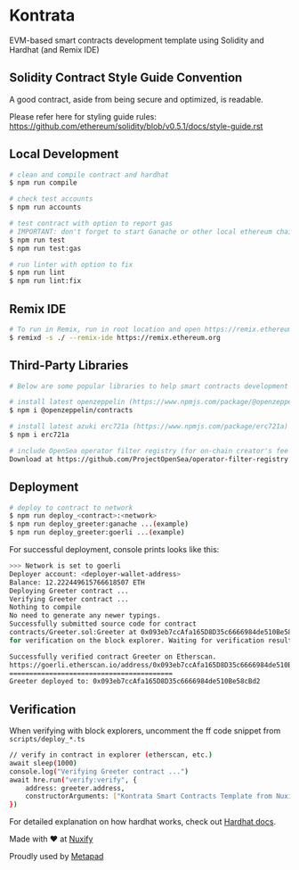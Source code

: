 # Kontrata

EVM-based smart contracts development template using Solidity and Hardhat (and Remix IDE)

## Solidity Contract Style Guide Convention

A good contract, aside from being secure and optimized, is readable.

Please refer here for styling guide rules: https://github.com/ethereum/solidity/blob/v0.5.1/docs/style-guide.rst

## Local Development

```bash
# clean and compile contract and hardhat
$ npm run compile

# check test accounts
$ npm run accounts

# test contract with option to report gas
# IMPORTANT: don't forget to start Ganache or other local ethereum chain
$ npm run test
$ npm run test:gas

# run linter with option to fix
$ npm run lint
$ npm run lint:fix
```

## Remix IDE
```bash
# To run in Remix, run in root location and open https://remix.ethereum.org/
$ remixd -s ./ --remix-ide https://remix.ethereum.org 

```
## Third-Party Libraries

```bash
# Below are some popular libraries to help smart contracts development

# install latest openzeppelin (https://www.npmjs.com/package/@openzeppelin/contracts)
$ npm i @openzeppelin/contracts

# install latest azuki erc721a (https://www.npmjs.com/package/erc721a)
$ npm i erc721a

# include OpenSea operator filter registry (for on-chain creator's fee implementation)
Download at https://github.com/ProjectOpenSea/operator-filter-registry
```

## Deployment

```bash
# deploy to contract to network
$ npm run deploy_<contract>:<network>
$ npm run deploy_greeter:ganache ...(example)
$ npm run deploy_greeter:goerli ...(example)
```

For successful deployment, console prints looks like this:

```bash
>>> Network is set to goerli
Deployer account: <deployer-wallet-address>
Balance: 12.222449615766618507 ETH
Deploying Greeter contract ...
Verifying Greeter contract ...
Nothing to compile
No need to generate any newer typings.
Successfully submitted source code for contract
contracts/Greeter.sol:Greeter at 0x093eb7ccAfa165D8D35c6666984de510Be58cBd2
for verification on the block explorer. Waiting for verification result...

Successfully verified contract Greeter on Etherscan.
https://goerli.etherscan.io/address/0x093eb7ccAfa165D8D35c6666984de510Be58cBd2#code
=========================================
Greeter deployed to: 0x093eb7ccAfa165D8D35c6666984de510Be58cBd2
```

## Verification

When verifying with block explorers, uncomment the ff code snippet from `scripts/deploy_*.ts`

```bash
// verify in contract in explorer (etherscan, etc.)
await sleep(1000)
console.log("Verifying Greeter contract ...")
await hre.run("verify:verify", {
    address: greeter.address,
    constructorArguments: ["Kontrata Smart Contracts Template from Nuxify"], // provide if necessary
})
```

For detailed explanation on how hardhat works, check out [Hardhat docs](https://hardhat.org/getting-started).

Made with ❤️ at [Nuxify](https://nuxify.tech)

Proudly used by [Metapad](https://metapad.dev)

